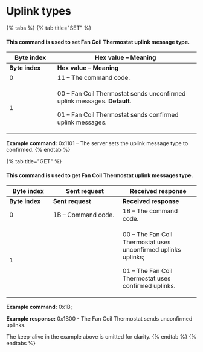# Uplink types

{% tabs %}
{% tab title="SET" %}
#### This command is used to set Fan Coil Thermostat uplink message type.&#x20;

<table data-header-hidden><thead><tr><th width="111">Byte index</th><th>Hex value – Meaning</th></tr></thead><tbody><tr><td><strong>Byte index</strong></td><td><strong>Hex value – Meaning</strong></td></tr><tr><td>0</td><td>11 – The command code.</td></tr><tr><td>1</td><td><p>00 – Fan Coil Thermostat sends unconfirmed uplink messages.  <strong>Default</strong>.</p><p>01 – Fan Coil Thermostat sends confirmed uplink messages. </p></td></tr></tbody></table>

**Example command:** 0x1101 – The server sets the uplink message type to confirmed.
{% endtab %}

{% tab title="GET" %}
#### This command is used to get Fan Coil Thermostat uplink messages type.

<table data-header-hidden><thead><tr><th width="99.99999999999997">Byte index</th><th width="168">Sent request</th><th>Received response</th></tr></thead><tbody><tr><td><strong>Byte index</strong></td><td><strong>Sent request</strong></td><td><strong>Received response</strong></td></tr><tr><td>0</td><td>1B – Command code.</td><td>1B – The command code.</td></tr><tr><td>1</td><td></td><td><p>00 – The Fan Coil Thermostat uses unconfirmed uplinks uplinks;</p><p>01 – The Fan Coil Thermostat uses confirmed uplinks.</p></td></tr></tbody></table>

**Example command:** 0x1B;

**Example response:** 0x1B00 - The Fan Coil Thermostat sends unconfirmed uplinks.

The keep-alive in the example above is omitted for clarity.
{% endtab %}
{% endtabs %}

